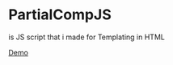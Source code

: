 <h1>PartialCompJS</h1>
<p>is JS script that i made for Templating in HTML</p>
<a href="https://onirafu.github.io/PartialCompJS">Demo</a>

